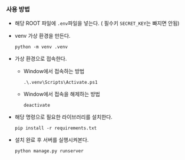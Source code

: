 ### 사용 방법
- 해당 ROOT 파일에 `.env`파일을 넣는다. ( 필수키 `SECRET_KEY`는 빠지면 안됨)

- venv 가상 환경을 만든다.
  ```
  python -m venv .venv
  ```
- 가상 환경으로 접속한다.
  + Window에서 접속하는 방법
    ```
    .\.venv\Scripts\Activate.ps1
    ```
  + Window에서 접속을 해제하는 방법
    ```
    deactivate
    ```

- 해당 명령으로 필요한 라이브러리를 설치한다.
  ```
  pip install -r requirements.txt
  ```

- 설치 완료 후 서버를 실행시켜본다.
  ```
  python manage.py runserver
  ```
